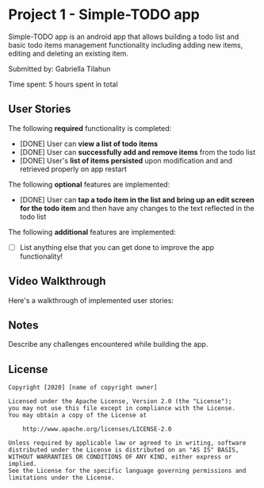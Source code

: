# Project 1 - Simple-TODO app

Simple-TODO app is an android app that allows building a todo list and basic todo items management functionality including adding new items, editing and deleting an existing item.

Submitted by: Gabriella Tilahun

Time spent: 5 hours spent in total

## User Stories

The following **required** functionality is completed:

* [DONE] User can **view a list of todo items**
* [DONE] User can **successfully add and remove items** from the todo list
* [DONE] User's **list of items persisted** upon modification and and retrieved properly on app restart

The following **optional** features are implemented:

* [DONE] User can **tap a todo item in the list and bring up an edit screen for the todo item** and then have any changes to the text reflected in the todo list

The following **additional** features are implemented:

* [ ] List anything else that you can get done to improve the app functionality!

## Video Walkthrough

Here's a walkthrough of implemented user stories:
<blockquote class="imgur-embed-pub" lang="en" data-id="a/iI73bTT"><a href="//imgur.com/a/iI73bTT"></a></blockquote><script async src="//s.imgur.com/min/embed.js" charset="utf-8"></script>

## Notes

Describe any challenges encountered while building the app.

## License

    Copyright [2020] [name of copyright owner]

    Licensed under the Apache License, Version 2.0 (the "License");
    you may not use this file except in compliance with the License.
    You may obtain a copy of the License at

        http://www.apache.org/licenses/LICENSE-2.0

    Unless required by applicable law or agreed to in writing, software
    distributed under the License is distributed on an "AS IS" BASIS,
    WITHOUT WARRANTIES OR CONDITIONS OF ANY KIND, either express or implied.
    See the License for the specific language governing permissions and
    limitations under the License.
